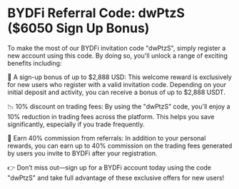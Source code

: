 # BYDFi Referral Code: dwPtzS ($6050 Sign Up Bonus)
To make the most of our BYDFi invitation code "dwPtzS", simply register a new account using this code. By doing so, you'll unlock a range of exciting benefits including:

🎁 A sign-up bonus of up to $2,888 USD: This welcome reward is exclusively for new users who register with a valid invitation code. Depending on your initial deposit and activity, you can receive a bonus of up to $2,888 USDT.

📉 10% discount on trading fees: By using the "dwPtzS" code, you'll enjoy a 10% reduction in trading fees across the platform. This helps you save significantly, especially if you trade frequently.

💸 Earn 40% commission from referrals: In addition to your personal rewards, you can earn up to 40% commission on the trading fees generated by users you invite to BYDFi after your registration.

👉 Don’t miss out—sign up for a BYDFi account today using the code "dwPtzS" and take full advantage of these exclusive offers for new users!
